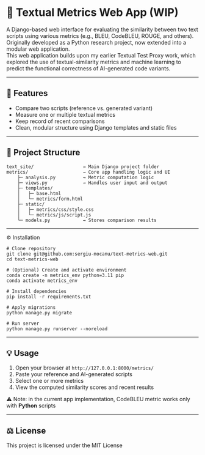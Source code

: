 # 🧠 Textual Metrics Web App (WIP)
A Django-based web interface for evaluating the similarity between two text scripts using various metrics 
(e.g., BLEU, CodeBLEU, ROUGE, and others).
Originally developed as a Python research project, now extended into a modular web application. <br>
This web application builds upon my earlier Textual Test Proxy work, which explored the use of textual-similarity 
metrics and machine learning to predict the functional correctness of AI-generated code variants.
___

## 🚀 Features
- Compare two scripts (reference vs. generated variant)
- Measure one or multiple textual metrics
- Keep record of recent comparisons
- Clean, modular structure using Django templates and static files
___

## 🧩 Project Structure
```angular2html
text_site/                  → Main Django project folder
metrics/                    → Core app handling logic and UI
    ├─ analysis.py          → Metric computation logic
    ├─ views.py             → Handles user input and output
    ├─ templates/
    │   ├─ base.html
    │   └─ metrics/form.html
    ├─ static/
    │   ├─ metrics/css/style.css
    │   └─ metrics/js/script.js
    └─ models.py            → Stores comparison results

```
___

⚙️ Installation

```
# Clone repository
git clone git@github.com:sergiu-mocanu/text-metrics-web.git
cd text-metrics-web

# (Optional) Create and activate environment
conda create -n metrics_env python=3.11 pip
conda activate metrics_env

# Install dependencies
pip install -r requirements.txt

# Apply migrations
python manage.py migrate

# Run server
python manage.py runserver --noreload
```
___

## 💡 Usage
1. Open your browser at `http://127.0.0.1:8000/metrics/`
2. Paste your reference and AI-generated scripts
3. Select one or more metrics
4. View the computed similarity scores and recent results

⚠️ Note: in the current app implementation, CodeBLEU metric works only with __Python__ scripts
___

## ⚖️ License
This project is licensed under the MIT License
